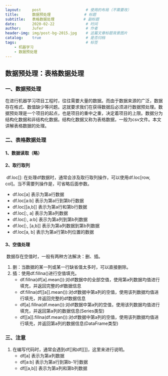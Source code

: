 ```yaml
---
layout:     post                    # 使用的布局（不需要改）
title:      数据预处理               # 标题 
subtitle:   表格数据处理             # 副标题
date:       2020-02-22              # 时间
author:     Jufer                   # 作者
header-img: img/post-bg-2015.jpg    # 这篇文章标题背景图片
catalog:    true                    # 是否归档
tags:                               # 标签
    - 机器学习
    - 数据预处理
---
```


## 数据预处理：表格数据处理

### 一、数据预处理

​	在进行机器学习项目工程时，往往需要大量的数据。而由于数据来源的广泛，数据存在格式、数值缺少等问题。这就要求我们在获得数据后必须进行数据预处理。数据预处理是一个项目的起点，也是项目的重中之重，决定着项目的上限。数据分为结构化数据和非结构化数据。结构化数据又称为表格数据，一般为csv文件。本文讲解表格数据的处理。



### 二、表格数据处理

#### 1、数据读取（略）

#### 2、取行取列

​	df.loc[]: 在处理df数据时，通常会涉及取行取列操作，可以使用df.loc[row, col]。当不需要列操作是，可省略后面参数。

- df.loc[a] 表示为第a行数据
- df.loc[a:b] 表示为第a行到第b行数据
- df.loc[[a,b]] 表示为第a行和第b行数据
- df.loc[:, a] 表示为第a列数据
- df.loc[:, a:b] 表示为第a列到第b列数据
- df.loc[:, [a,b]] 表示为第a列数据到第b列数据
- df.loc[a, b] 表示为第a行第b列位置的数据

#### 3、空值处理

​	数据存在空值时，一般有两种方法解决：删、插。

1.  删：当数据的某一列或某一行缺省值太多时，可以直接删除。
2.  插：使用df.fillna()进行空值填充。
    - df.fillna(df[a].mean()):对df数据中的全部空值，使用第a列数据均值进行填充，并返回完整的df数据信息
    - df.fillna(df[[a]].mean()):对df数据中第a列的空值，使用该列数据均值进行填充，并返回完整的df数据信息
    - df[a].fillna(df.mean()):对df数据中第a列的空值，使用该列数据均值进行填充，并返回第a列的数据信息(Series类型)
    - df[[a]].fillna(df.mean()):对df数据中第a列的空值，使用该列数据均值进行填充，并返回第a列的数据信息(DataFrame类型)



### 三、注意

1. 在编写代码时，通常会遇到df[]和df[[]]，这里来进行说明。
    - df[a] 表示为第a列数据
    - df[a:b] 表示为第a行到第b-1行数据
    - df[[a,b]] 表示为第a列和第b列数据

​	
